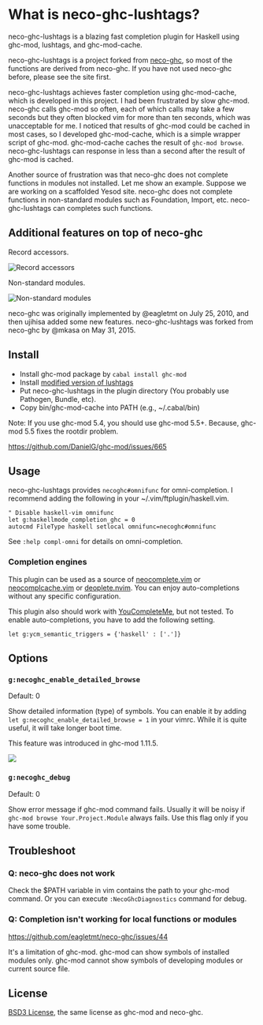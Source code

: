 # What is neco-ghc-lushtags?

neco-ghc-lushtags is a blazing fast completion plugin
for Haskell using ghc-mod, lushtags, and ghc-mod-cache.

neco-ghc-lushtags is a project forked from
[neco-ghc](https://github.com/eagletmt/neco-ghc),
so most of the functions are derived from neco-ghc.
If you have not used neco-ghc before, please see
the site first.

neco-ghc-lushtags achieves faster completion using
ghc-mod-cache, which is developed in this project.
I had been frustrated by slow ghc-mod. neco-ghc calls
ghc-mod so often, each of which calls may take a few
seconds but they often blocked vim for more than ten
seconds, which was unacceptable for me. I noticed
that results of ghc-mod could be cached in most cases,
so I developed ghc-mod-cache, which is a simple
wrapper script of ghc-mod. ghc-mod-cache caches the
result of `ghc-mod browse`. neco-ghc-lushtags can
response in less than a second after the result of
ghc-mod is cached.

Another source of frustration was that neco-ghc does
not complete functions in modules not installed.
Let me show an example. Suppose we are working on a
scaffolded Yesod site. neco-ghc does not complete
functions in non-standard modules such as Foundation,
Import, etc. neco-ghc-lushtags can completes such
functions.

## Additional features on top of neco-ghc

Record accessors.

![Record accessors](https://www.evernote.com/shard/s75/sh/27ffcd40-65ad-4ebc-893b-e7448077cea4/b27a68078c3f0fa6/res/f051b76a-fe1c-4caf-a10e-24f0d9e3a9da/skitch.png)

Non-standard modules.

![Non-standard modules](https://www.evernote.com/shard/s75/sh/74fdad24-85ac-47da-9097-1f5842d40992/c7d0c6be3a6d9f82/res/cc91eb57-964c-4d98-bb76-8d22ad21e74f/skitch.png)

neco-ghc was originally implemented by @eagletmt on July 25, 2010, and then
ujihisa added some new features. neco-ghc-lushtags was forked from
neco-ghc by @mkasa on May 31, 2015.

## Install

* Install ghc-mod package by `cabal install ghc-mod`
* Install [modified version of lushtags](https://github.com/mkasa/lushtags)
* Put neco-ghc-lushtags in the plugin directory (You probably use
  Pathogen, Bundle, etc).
* Copy bin/ghc-mod-cache into PATH (e.g., ~/.cabal/bin)

Note: If you use ghc-mod 5.4, you should use ghc-mod 5.5+.
Because, ghc-mod 5.5 fixes the rootdir problem.

https://github.com/DanielG/ghc-mod/issues/665

## Usage

neco-ghc-lushtags provides `necoghc#omnifunc` for omni-completion.
I recommend adding the following in your ~/.vim/ftplugin/haskell.vim.

```vim
" Disable haskell-vim omnifunc
let g:haskellmode_completion_ghc = 0
autocmd FileType haskell setlocal omnifunc=necoghc#omnifunc
```

See `:help compl-omni` for details on omni-completion.

### Completion engines
This plugin can be used as a source of
[neocomplete.vim](https://github.com/Shougo/neocomplete.vim) or
[neocomplcache.vim](https://github.com/Shougo/neocomplcache.vim) or
[deoplete.nvim](https://github.com/Shougo/deoplete.nvim).
You can enjoy auto-completions without any specific configuration.

This plugin also should work with [YouCompleteMe](https://github.com/Valloric/YouCompleteMe), but not tested.
To enable auto-completions, you have to add the following setting.

```vim
let g:ycm_semantic_triggers = {'haskell' : ['.']}
```

## Options
### `g:necoghc_enable_detailed_browse`
Default: 0

Show detailed information (type) of symbols.
You can enable it by adding `let g:necoghc_enable_detailed_browse = 1` in your vimrc.
While it is quite useful, it will take longer boot time.

This feature was introduced in ghc-mod 1.11.5.

![](http://cache.gyazo.com/f3d2c097475021615581822eee8cb6fd.png)

### `g:necoghc_debug`
Default: 0

Show error message if ghc-mod command fails.
Usually it will be noisy if `ghc-mod browse Your.Project.Module` always 
fails.
Use this flag only if you have some trouble.

## Troubleshoot

### Q: neco-ghc does not work

Check the $PATH variable in vim contains the path to your ghc-mod command.
Or you can execute `:NecoGhcDiagnostics` command for debug.

### Q: Completion isn't working for local functions or modules

https://github.com/eagletmt/neco-ghc/issues/44

It's a limitation of ghc-mod.
ghc-mod can show symbols of installed modules only.
ghc-mod cannot show symbols of developing modules or current source file.

## License

[BSD3 License](http://www.opensource.org/licenses/BSD-3-Clause), the same license as ghc-mod
and neco-ghc.
